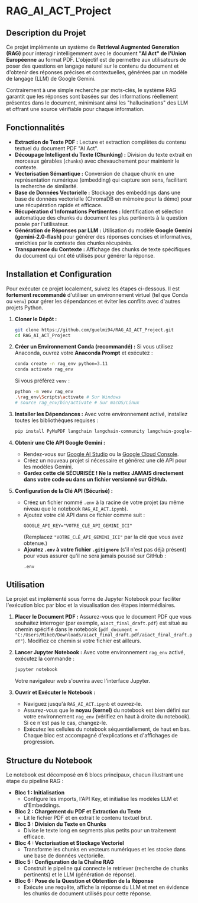 # RAG_AI_ACT_Project

## Description du Projet

Ce projet implémente un système de **Retrieval Augmented Generation (RAG)** pour interagir intelligemment avec le document **"AI Act" de l'Union Européenne** au format PDF. L'objectif est de permettre aux utilisateurs de poser des questions en langage naturel sur le contenu du document et d'obtenir des réponses précises et contextuelles, générées par un modèle de langage (LLM) de Google Gemini.

Contrairement à une simple recherche par mots-clés, le système RAG garantit que les réponses sont basées sur des informations réellement présentes dans le document, minimisant ainsi les "hallucinations" des LLM et offrant une source vérifiable pour chaque information.

## Fonctionnalités

*   **Extraction de Texte PDF :** Lecture et extraction complètes du contenu textuel du document PDF "AI Act".
*   **Découpage Intelligent du Texte (Chunking) :** Division du texte extrait en morceaux gérables (`chunks`) avec chevauchement pour maintenir le contexte.
*   **Vectorisation Sémantique :** Conversion de chaque chunk en une représentation numérique (embedding) qui capture son sens, facilitant la recherche de similarité.
*   **Base de Données Vectorielle :** Stockage des embeddings dans une base de données vectorielle (ChromaDB en mémoire pour la démo) pour une récupération rapide et efficace.
*   **Récupération d'Informations Pertinentes :** Identification et sélection automatique des chunks du document les plus pertinents à la question posée par l'utilisateur.
*   **Génération de Réponses par LLM :** Utilisation du modèle **Google Gemini (gemini-2.0-flash)** pour générer des réponses concises et informatives, enrichies par le contexte des chunks récupérés.
*   **Transparence du Contexte :** Affichage des chunks de texte spécifiques du document qui ont été utilisés pour générer la réponse.

## Installation et Configuration

Pour exécuter ce projet localement, suivez les étapes ci-dessous. Il est **fortement recommandé** d'utiliser un environnement virtuel (tel que Conda ou `venv`) pour gérer les dépendances et éviter les conflits avec d'autres projets Python.

1.  **Cloner le Dépôt :**
    ```bash
    git clone https://github.com/guelmi94/RAG_AI_ACT_Project.git
    cd RAG_AI_ACT_Project
    ```

2.  **Créer un Environnement Conda (recommandé) :**
    Si vous utilisez Anaconda, ouvrez votre **Anaconda Prompt** et exécutez :
    ```bash
    conda create -n rag_env python=3.11
    conda activate rag_env
    ```
    Si vous préférez `venv` :
    ```bash
    python -m venv rag_env
    .\rag_env\Scripts\activate # Sur Windows
    # source rag_env/bin/activate # Sur macOS/Linux
    ```

3.  **Installer les Dépendances :**
    Avec votre environnement activé, installez toutes les bibliothèques requises :
    ```bash
    pip install PyMuPDF langchain langchain-community langchain-google-genai chromadb google-generativeai python-dotenv
    ```

4.  **Obtenir une Clé API Google Gemini :**
    *   Rendez-vous sur [Google AI Studio](https://ai.google.dev/docs/gemini_api_overview) ou la [Google Cloud Console](https://console.cloud.google.com/apis/credentials).
    *   Créez un nouveau projet si nécessaire et générez une clé API pour les modèles Gemini.
    *   **Gardez cette clé SÉCURISÉE ! Ne la mettez JAMAIS directement dans votre code ou dans un fichier versionné sur GitHub.**

5.  **Configuration de la Clé API (Sécurisé) :**
    *   Créez un fichier nommé `.env` à la racine de votre projet (au même niveau que le notebook `RAG_AI_ACT.ipynb`).
    *   Ajoutez votre clé API dans ce fichier comme suit :
        ```
        GOOGLE_API_KEY="VOTRE_CLÉ_API_GEMINI_ICI"
        ```
        (Remplacez `"VOTRE_CLÉ_API_GEMINI_ICI"` par la clé que vous avez obtenue.)
    *   **Ajoutez `.env` à votre fichier `.gitignore`** (s'il n'est pas déjà présent) pour vous assurer qu'il ne sera jamais poussé sur GitHub :
        ```
        .env
        ```

## Utilisation

Le projet est implémenté sous forme de Jupyter Notebook pour faciliter l'exécution bloc par bloc et la visualisation des étapes intermédiaires.

1.  **Placer le Document PDF :**
    Assurez-vous que le document PDF que vous souhaitez interroger (par exemple, `aiact_final_draft.pdf`) est situé au chemin spécifié dans le notebook (`pdf_document = "C:/Users/Mike0/Downloads/aiact_final_draft.pdf/aiact_final_draft.pdf"`). Modifiez ce chemin si votre fichier est ailleurs.

2.  **Lancer Jupyter Notebook :**
    Avec votre environnement `rag_env` activé, exécutez la commande :
    ```bash
    jupyter notebook
    ```
    Votre navigateur web s'ouvrira avec l'interface Jupyter.

3.  **Ouvrir et Exécuter le Notebook :**
    *   Naviguez jusqu'à `RAG_AI_ACT.ipynb` et ouvrez-le.
    *   Assurez-vous que le **noyau (kernel)** du notebook est bien défini sur votre environnement `rag_env` (vérifiez en haut à droite du notebook). Si ce n'est pas le cas, changez-le.
    *   Exécutez les cellules du notebook séquentiellement, de haut en bas. Chaque bloc est accompagné d'explications et d'affichages de progression.

## Structure du Notebook

Le notebook est décomposé en 6 blocs principaux, chacun illustrant une étape du pipeline RAG :

*   **Bloc 1 : Initialisation**
    *   Configure les imports, l'API Key, et initialise les modèles LLM et d'Embeddings.
*   **Bloc 2 : Chargement du PDF et Extraction du Texte**
    *   Lit le fichier PDF et en extrait le contenu textuel brut.
*   **Bloc 3 : Division du Texte en Chunks**
    *   Divise le texte long en segments plus petits pour un traitement efficace.
*   **Bloc 4 : Vectorisation et Stockage Vectoriel**
    *   Transforme les chunks en vecteurs numériques et les stocke dans une base de données vectorielle.
*   **Bloc 5 : Configuration de la Chaîne RAG**
    *   Construit le pipeline qui connecte le retriever (recherche de chunks pertinents) et le LLM (génération de réponse).
*   **Bloc 6 : Pose de la Question et Obtention de la Réponse**
    *   Exécute une requête, affiche la réponse du LLM et met en évidence les chunks de document utilisés pour cette réponse.
